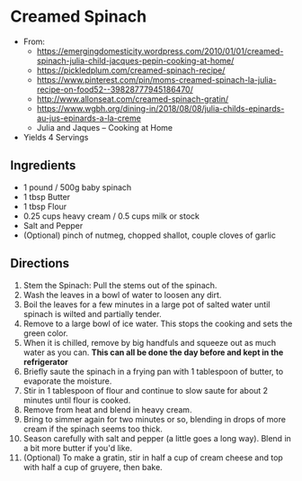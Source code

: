 # Creamed Spinach

* From:
    * https://emergingdomesticity.wordpress.com/2010/01/01/creamed-spinach-julia-child-jacques-pepin-cooking-at-home/
    * https://pickledplum.com/creamed-spinach-recipe/
    * https://www.pinterest.com/pin/moms-creamed-spinach-la-julia-recipe-on-food52--39828777945186470/
    * http://www.allonseat.com/creamed-spinach-gratin/
    * https://www.wgbh.org/dining-in/2018/08/08/julia-childs-epinards-au-jus-epinards-a-la-creme
    * Julia and Jaques – Cooking at Home
* Yields 4 Servings

## Ingredients

* 1 pound / 500g baby spinach
* 1 tbsp Butter
* 1 tbsp Flour
* 0.25 cups heavy cream / 0.5 cups milk or stock
* Salt and Pepper
* (Optional) pinch of nutmeg, chopped shallot, couple cloves of garlic

## Directions

1. Stem the Spinach: Pull the stems out of the spinach.
2. Wash the leaves in a bowl of water to loosen any dirt.
3. Boil the leaves for a few minutes in a large pot of salted water until spinach is wilted and partially tender.
4. Remove to a large bowl of ice water. This stops the cooking and sets the green color.
5. When it is chilled, remove by big handfuls and squeeze out as much water as you can.
   **This can all be done the day before and kept in the refrigerator**
6. Briefly saute the spinach in a frying pan with 1 tablespoon of butter, to evaporate the moisture.
7. Stir in 1 tablespoon of flour and continue to slow saute for about 2 minutes until flour is cooked.
8. Remove from heat and blend in heavy cream.
9. Bring to simmer again for two minutes or so, blending in drops of more cream if the spinach seems too thick.
10. Season carefully with salt and pepper (a little goes a long way). Blend in a bit more butter if you'd like.
11. (Optional) To make a gratin, stir in half a cup of cream cheese and top with half a cup of gruyere, then bake.
